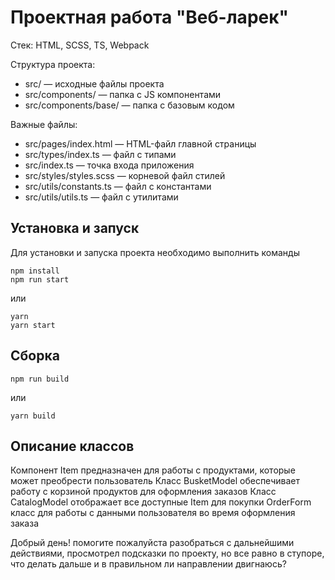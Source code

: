 # Проектная работа "Веб-ларек"

Стек: HTML, SCSS, TS, Webpack

Структура проекта:
- src/ — исходные файлы проекта
- src/components/ — папка с JS компонентами
- src/components/base/ — папка с базовым кодом

Важные файлы:
- src/pages/index.html — HTML-файл главной страницы
- src/types/index.ts — файл с типами
- src/index.ts — точка входа приложения
- src/styles/styles.scss — корневой файл стилей
- src/utils/constants.ts — файл с константами
- src/utils/utils.ts — файл с утилитами

## Установка и запуск
Для установки и запуска проекта необходимо выполнить команды

```
npm install
npm run start
```

или

```
yarn
yarn start
```
## Сборка

```
npm run build
```

или

```
yarn build
```


## Описание классов

Компонент Item предназначен для работы с продуктами, которые может преобрести пользователь
Класс BusketModel обеспечивает работу с корзиной продуктов для оформления заказов
Класс CatalogModel отображает все доступные Item для покупки
OrderForm класс для работы с данными пользователя во время оформления заказа

Добрый день! помогите пожалуйста разобраться с дальнейшими действиями, просмотрел подсказки по проекту, но все равно в ступоре, что делать дальше и в правильном ли направлении двигнаюсь?